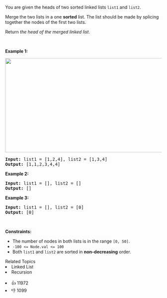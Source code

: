 <p>You are given the heads of two sorted linked lists <code>list1</code> and <code>list2</code>.</p>

<p>Merge the two lists in a one <strong>sorted</strong> list. The list should be made by splicing together the nodes of the first two lists.</p>

<p>Return <em>the head of the merged linked list</em>.</p>

<p>&nbsp;</p>
<p><strong>Example 1:</strong></p>
<img alt="" src="https://assets.leetcode.com/uploads/2020/10/03/merge_ex1.jpg" style="width: 662px; height: 302px;" />
<pre>
<strong>Input:</strong> list1 = [1,2,4], list2 = [1,3,4]
<strong>Output:</strong> [1,1,2,3,4,4]
</pre>

<p><strong>Example 2:</strong></p>

<pre>
<strong>Input:</strong> list1 = [], list2 = []
<strong>Output:</strong> []
</pre>

<p><strong>Example 3:</strong></p>

<pre>
<strong>Input:</strong> list1 = [], list2 = [0]
<strong>Output:</strong> [0]
</pre>

<p>&nbsp;</p>
<p><strong>Constraints:</strong></p>

<ul>
	<li>The number of nodes in both lists is in the range <code>[0, 50]</code>.</li>
	<li><code>-100 &lt;= Node.val &lt;= 100</code></li>
	<li>Both <code>list1</code> and <code>list2</code> are sorted in <strong>non-decreasing</strong> order.</li>
</ul>
<div><div>Related Topics</div><div><li>Linked List</li><li>Recursion</li></div></div><br><div><li>👍 11972</li><li>👎 1099</li></div>